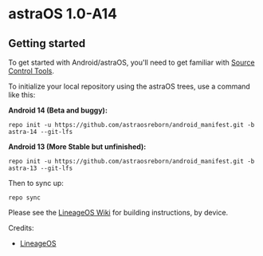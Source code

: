 astraOS 1.0-A14
===========

Getting started
---------------

To get started with Android/astraOS, you'll need to get familiar with [Source Control Tools](https://source.android.com/setup/develop).

To initialize your local repository using the astraOS trees, use a command like this:

**Android 14 (Beta and buggy):**
```
repo init -u https://github.com/astraosreborn/android_manifest.git -b astra-14 --git-lfs
```
**Android 13 (More Stable but unfinished):**
```
repo init -u https://github.com/astraosreborn/android_manifest.git -b astra-13 --git-lfs
```
Then to sync up:
```
repo sync
```
Please see the [LineageOS Wiki](https://wiki.lineageos.org/) for building instructions, by device.


Credits:
* [LineageOS](https://lineageos.org/)
